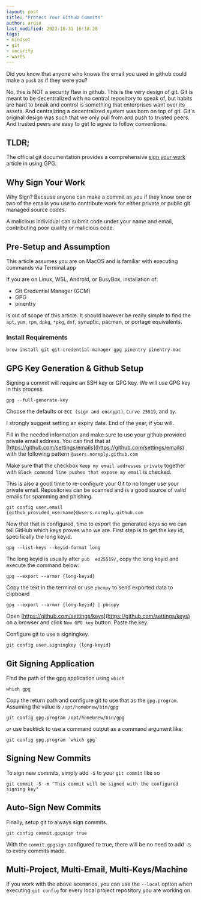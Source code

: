 ```yaml
---
layout: post
title: "Protect Your Github Commits"
author: ardie
last_modified: 2022-10-31 16:18:28
tags:
- mindset
- git
- security
- wares
---
```


Did you know that anyone who knows the email you used in github could make a `push`
as if they were you?
<!-- more -->

No, this is NOT a security flaw in github. This is the very design of git. Git is meant 
to be decentralized with no central repository to speak of, but habits are hard to break
and control is something that enterprises want over its assets. And centralizing a 
decentralized system was born on top of git. Git's original design was such that we only pull 
from and push to trusted peers. And trusted peers are easy to get to agree to follow conventions.

## TLDR;

The official git documentation provides a comprehensive [sign your work](https://git-scm.com/book/en/v2/Git-Tools-Signing-Your-Work)
article in using GPG.

## Why Sign Your Work

Why Sign? Because anyone can make a commit as you if they know one or two of the emails you use to contribute work for either private or public git managed source codes.

A malicious individual can submit code under your name and email, contributing poor quality or malicious code.

## Pre-Setup and Assumption

This article assumes you are on MacOS and is familiar with executing commands via Terminal.app 

If you are on Linux, WSL, Android, or BusyBox, installation of:

* Git Credential Manager (GCM)
* GPG
* pinentry 

is out of scope of this article. It should however be really simple to find the `apt`, `yum`, `rpm`, `dpkg`, `*pkg`, `dnf`, synaptic, pacman, or portage equivalents.


### Install Requirements


```
brew install git git-credential-manager gpg pinentry pinentry-mac 
```


## GPG Key Generation & Github Setup

Signing a commit will require an SSH key or GPG key. We will use GPG key in this process.

```
gpg --full-generate-key
```

Choose the defaults or `ECC (sign and encrypt)`, `Curve 25519`, and `1y`.

I strongly suggest setting an expiry date. End of the year, if you will.


Fill in the needed information and make sure to use your github provided private email address. You can find that at [https://github.com/settings/emails](https://github.com/settings/emails) with the following pattern `@users.noreply.github.com`

Make sure that the checkbox `Keep my email addresses private` together with `Block command line pushes that expose my email` is checked.

This is also a good time to re-configure your Git to no longer use your private email. Repositories can be scanned and is a good source of valid emails for spamming and phishing. 

```
git config user.email {github_provided_username}@users.noreply.github.com 
```

Now that that is configured, time to export the generated keys so we can tell GitHub which keys proves who we are. First step is to get the key id, specifically the long keyid.

```
gpg --list-keys --keyid-format long
```

The long keyid is usually after `pub  ed25519/`, copy the long keyid and execute the command below:

```
gpg --export --armor {long-keyid}
```

Copy the text in the terminal or use `pbcopy` to send exported data to clipboard

```
gpg --export --armor {long-keyid} | pbcopy
```

Open [https://github.com/settings/keys](https://github.com/settings/keys) on a browser and click `New GPG key` button. Paste the key.


Configure git to use a signingkey.

```
git config user.signingkey {long-keyid}
```

## Git Signing Application

Find the path of the gpg application using `which`

```
which gpg
```

Copy the return path and configure git to use that as the `gpg.program`. Assuming the value is `/opt/homebrew/bin/gpg`


```
git config gpg.program /opt/homebrew/bin/gpg
```

or use backtick to use a command output as a command argument like:

```
git config gpg.program `which gpg`
```

## Signing New Commits

To sign new commits, simply add `-S` to your `git commit` like so

```
git commit -S -m "This commit will be signed with the configured signing key"
```

## Auto-Sign New Commits

Finally, setup git to always sign commits.

```
git config commit.gpgsign true
```

With the `commit.gpgsign` configured to true, there will be no need to add `-S` to every commits made.



## Multi-Project, Multi-Email, Multi-Keys/Machine

If you work with the above scenarios, you can use the `--local` option when executing `git config` for every local project repository you are working on.
